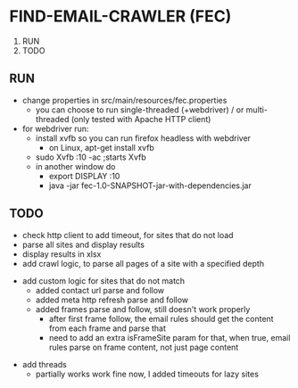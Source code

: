 FIND-EMAIL-CRAWLER (FEC)
========================

1) RUN
2) TODO

## RUN ##
* change properties in src/main/resources/fec.properties
	* you can choose to run single-threaded (+webdriver) / or multi-threaded (only tested with Apache HTTP client)
* for webdriver run:
	*  install xvfb so you can run firefox headless with webdriver
		* on Linux, apt-get install xvfb
	* sudo Xvfb :10 -ac ;starts Xvfb
	* in another window do 
		* export DISPLAY :10
		* java -jar fec-1.0-SNAPSHOT-jar-with-dependencies.jar

## TODO ##

+ check http client to add timeout, for sites that do not load
+ parse all sites and display results
+ display results in xlsx
+ add crawl logic, to parse all pages of a site with a specified depth
- add custom logic for sites that do not match
	+ added contact url parse and follow
	+ added meta http refresh parse and follow
	- added frames parse and follow, still doesn't work properly
		- after first frame follow, the email rules should get the content from each frame and parse that
		- need to add an extra isFrameSite param for that, when true, email rules parse on frame content, not just page content
+ add threads
	+ partially works
		work fine now, I added timeouts for lazy sites

